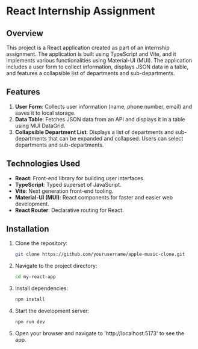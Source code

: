 # React Internship Assignment

## Overview

This project is a React application created as part of an internship assignment. The application is built using TypeScript and Vite, and it implements various functionalities using Material-UI (MUI). The application includes a user form to collect information, displays JSON data in a table, and features a collapsible list of departments and sub-departments.

## Features

1. **User Form**: Collects user information (name, phone number, email) and saves it to local storage.
2. **Data Table**: Fetches JSON data from an API and displays it in a table using MUI DataGrid.
3. **Collapsible Department List**: Displays a list of departments and sub-departments that can be expanded and collapsed. Users can select departments and sub-departments.

## Technologies Used

- **React**: Front-end library for building user interfaces.
- **TypeScript**: Typed superset of JavaScript.
- **Vite**: Next generation front-end tooling.
- **Material-UI (MUI)**: React components for faster and easier web development.
- **React Router**: Declarative routing for React.

## Installation

1. Clone the repository:
    ```sh
    git clone https://github.com/yourusername/apple-music-clone.git
    ```
2. Navigate to the project directory:
    ```sh
    cd my-react-app
    ```
3. Install dependencies:
    ```sh
    npm install
    ```
4. Start the development server:
    ```sh
    npm run dev
    ```
5. Open your browser and navigate to 'http://localhost:5173' to see the app.
